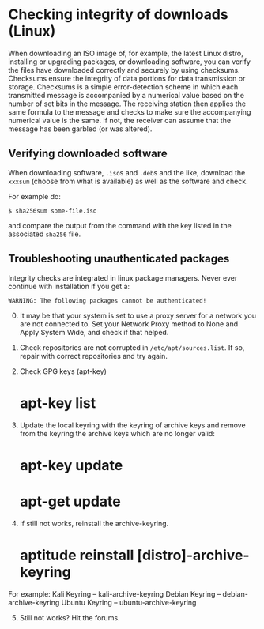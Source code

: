 # Checking integrity of downloads (Linux)

When downloading an ISO image of, for example, the latest Linux distro, installing or upgrading packages, or downloading software, you can verify the files have downloaded correctly and securely by using checksums. Checksums ensure the integrity of data portions for data transmission or storage. Checksums is a simple error-detection scheme in which each transmitted message is accompanied by a numerical value based on the number of set bits in the message. The receiving station then applies the same formula to the message and checks to make sure the accompanying numerical value is the same. If not, the receiver can assume that the message has been garbled (or was altered).

## Verifying downloaded software

When downloading software, `.iso`s and `.deb`s and the like, download the `xxxsum` (choose from what is available) as well as the software and check. 

For example do:

    $ sha256sum some-file.iso

and compare the output from the command with the key listed in the associated `sha256` file.

## Troubleshooting unauthenticated packages

Integrity checks are integrated in linux package managers. Never ever continue with installation if you get a:

    WARNING: The following packages cannot be authenticated!

0. It may be that your system is set to use a proxy server for a network you are not connected to. Set your Network Proxy method to None and Apply System Wide, and check if that helped.

1. Check repositories are not corrupted in `/etc/apt/sources.list`. If so, repair with correct repositories and try again.

2. Check GPG keys (apt-key)

    # apt-key list  

3. Update the local keyring with the keyring of archive keys and remove from the keyring the archive keys which are no longer valid:

    # apt-key update
    # apt-get update

4. If still not works, reinstall the archive-keyring.

    # aptitude reinstall [distro]-archive-keyring</code>

For example:
      Kali Keyring – kali-archive-keyring
      Debian Keyring – debian-archive-keyring
      Ubuntu Keyring – ubuntu-archive-keyring

5. Still not works? Hit the forums.


